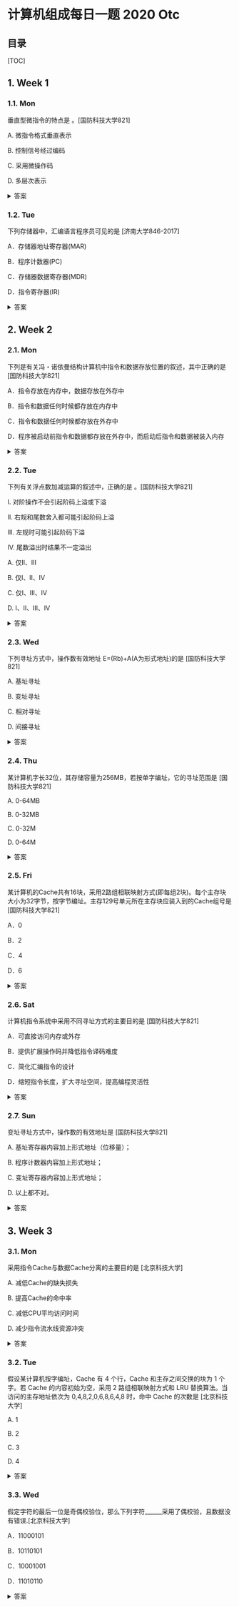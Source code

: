 计算机组成每日一题 2020 Otc
===

目录
---

[TOC]

## 1. Week 1

### 1.1. Mon

垂直型微指令的特点是          。[国防科技大学821]

A.   微指令格式垂直表示

B.   控制信号经过编码

C.   采用微操作码

D.   多层次表示

<details>
<summary>答案</summary>
答案：C<br>
解析：垂直型微指令微指令中设置微操作码字段，采用微操作码编译法，由微操作码规定微指令的功能，称为垂直型微指令
</details>

### 1.2. Tue

下列存储器中，汇编语言程序员可见的是           [济南大学846-2017]

A．存储器地址寄存器(MAR)

B．程序计数器(PC)

C．存储器数据寄存器(MDR)

D．指令寄存器(IR)

<details>
<summary>答案</summary>
答案：B<br>
解析：汇编程序员可以通过指定待执行指令的地址来设置PC的值，而IR，MAR，MDR是CPU的内部工作寄存器，对程序员不可见。
</details>

## 2. Week 2

### 2.1. Mon

下列是有关冯・诺依曼结构计算机中指令和数据存放位置的叙述，其中正确的是        [国防科技大学821]

A．指令存放在内存中，数据存放在外存中

B．指令和数据任何时候都存放在内存中

C．指令和数据任何时候都存放在外存中

D．程序被启动前指令和数据都存放在外存中，而启动后指令和数据被装入内存

<details>
<summary>答案</summary>
答案：D<br>
解析：计算机关机状态时，计算机中指令和数据存放在外存中，但是CPU不能直接和外存交互信息，因此启动后的指令和数据被装入内存。<br>
外存设置在主机外部，它的存储容量大，价格较低，但存取速度较慢，一般用来存放暂时不参与运行的程序和数据，CPU不可以直接访问外存，外存中的程序和数据在需要时才传送到内存，因此它是内存的补充和后援。
</details>

### 2.2. Tue

下列有关浮点数加减运算的叙述中，正确的是         。[国防科技大学821]

Ⅰ. 对阶操作不会引起阶码上溢或下溢

Ⅱ. 右规和尾数舍入都可能引起阶码上溢

Ⅲ. 左规时可能引起阶码下溢

Ⅳ. 尾数溢出时结果不一定溢出

A.   仅Ⅱ、Ⅲ

B.   仅Ⅰ、Ⅱ、Ⅳ

C.   仅Ⅰ、Ⅲ、Ⅳ

D.   Ⅰ、Ⅱ、Ⅲ、Ⅳ

<details>
<summary>答案</summary>
答案：D<br>
解析：对阶是较小的阶码对齐至较大的阶码<br>
Ⅰ   正确。右规和尾数舍入过程，阶码加1   而可能上溢<br>
Ⅱ   正确。同理<br>
Ⅲ   正确。尾数溢出时可能仅产生误差，结果不一定溢出<br>
Ⅳ   正确。
</details>

### 2.3. Wed

下列寻址方式中，操作数有效地址 E=(Rb)+A(A为形式地址)的是          [国防科技大学821]

A. 基址寻址

B. 变址寻址

C. 相对寻址

D. 间接寻址

<details>
<summary>答案</summary>
答案：A<br>
解析：根据基址寻址方式的定义，操作数的有效地址是基址寄存器的内容+形式地址(位移量)。题干中给出的E=(Rb)+A(A为形式地址)符合上述定义。
</details>

### 2.4. Thu

某计算机字长32位，其存储容量为256MB，若按单字编址，它的寻址范围是       [国防科技大学821]

A. 0-64MB

B. 0-32MB

C. 0-32M

D. 0-64M

<details>
<summary>答案</summary>
答案：D<br>
解析：按字编址的寻址范围是：0~64M，也即0000000~3FFFFFFH。
计算步骤：256M字节=256*1024*1024*8位，按计算机按32位字长单字编址。<br>
则单字的位数为32位，范围为（256*1024*1024*8位）/32位=64M。<br>
此外若计算机按32位字长半字编址。则半字的位数为16位，范围为（256*1024*1024*8位）/16位=128M，计算机按32位字长双字编址。<br>
则双字的位数为64位，范围为（256*1024*1024*8位）/64位=32M。
</details>

### 2.5. Fri

某计算机的Cache共有16块，采用2路组相联映射方式(即每组2块)。每个主存块大小为32字节，按字节编址。主存129号单元所在主存块应装入到的Cache组号是          [国防科技大学821]

A．0

B．2

C．4

D．6

<details>
<summary>答案</summary>
答案：C<br>
解析：组相联映射方式下，主存块按模Q(Q为Cache组数)映射到Cache对应组中的任一块；Cache共有16块，采用2路组相联映射，故Cache共分16/2=8组；主存块大小为32字节，按字节编址，故主存129号单元所在主存块为第129/32=4块；4 Mod 8=4，故129号单元所在主存块应装入Cache第4组中任一块。
</details>

### 2.6. Sat

计算机指令系统中采用不同寻址方式的主要目的是             [国防科技大学821]

A．可直接访问内存或外存

B．提供扩展操作码并降低指令译码难度

C．简化汇编指令的设计

D．缩短指令长度，扩大寻址空间，提高编程灵活性

<details>
<summary>答案</summary>
答案：D<br>
解析：指令系统设计的一项重要内容是寻址方式，寻址方式对于丰富程序设计手段、方便编程、缩短指令长度、扩大寻址空间、提高编程灵活性、减少访问主存的次数、减少程序所占内存空间等方面均有着重要作用。
</details>

### 2.7. Sun

变址寻址方式中，操作数的有效地址是             [国防科技大学821]

A.   基址寄存器内容加上形式地址（位移量）；

B.   程序计数器内容加上形式地址；

C.   变址寄存器内容加上形式地址；

D.   以上都不对。

<details>
<summary>答案</summary>
答案：C<br>
解析：<br>
①基址寻址方式：基址寄存器中的内容加上指令中的形式地址；<br>
②变址寻址方式：变址寄存器中的内容加上指令中的形式地址；<br>
③基址加变址寻址方式：寄存器（一般为基址寄存器）的内容加上指令中的形式地址；<br>
④相对寻址方式：程序计数器的内容加上指令中的形式地址；<br>
⑤立即寻址方式：指令中给出的就是操作数，而不是地址；<br>
⑥直接寻址方式：指令中给出的就是操作数在主存中的有效地址；<br>
⑦间接寻址方式：指令中给出的是操作数在寄存器中的地址，寄存器中保存的内容才是操作数的地址；<br>
⑧寄存器寻址方式：指令中给出的是寄存器的编号，既不是操作数也不是操作数地址。
</details>

## 3. Week 3

### 3.1. Mon

采用指令Cache与数据Cache分离的主要目的是          [北京科技大学]

A.  减低Cache的缺失损失

B.  提高Cache的命中率

C.  减低CPU平均访问时间

D.  减少指令流水线资源冲突

<details>
<summary>答案</summary>
答案：D<br>
解析：Cache分为一级L1和二级L2。L1集成在CPU中，称为片内Cache。在L1中还分数据Cache和指令Cache。分别用来存放数据和执行这些数据的指令，两个Cache可以同时被CPU访问，减少了争用Cache所造成的冲突，提高了处理器效能。
</details>

### 3.2. Tue

假设某计算机按字编址，Cache 有 4 个行，Cache 和主存之间交换的块为 1 个字。若 Cache 的内容初始为空，采用 2 路组相联映射方式和 LRU 替换算法。当访问的主存地址依次为 0,4,8,2,0,6,8,6,4,8 时，命中 Cache 的次数是        [北京科技大学]

A. 1

B. 2

C. 3

D. 4

<details>
<summary>答案</summary>
答案：C<br>
解析：4行表示有4个组，每块有一个字，每组有两块。
</details>

### 3.3. Wed

假定字符的最后一位是奇偶校验位，那么下列字符______采用了偶校验，且数据没有错误.[北京科技大学]

A．11000101

B．10110101

C．10001001

D．11010110

<details>
<summary>答案</summary>
答案：A<br>
解析：本题考查的知识点是奇偶校验。<br>
为了保证数据传送过程的正确无误，计算机在运行时，各部件之间在进行数据交换时引入差错检查机制。通常在编码中加入一定的冗余位，使得当传送的编码中出现错误时就成为非法代码而被检测出来。<br>
奇偶检验码的原理是在k位数据码之外增加1位检验位，使k+1位码中取值为1的位数总保持为偶数(偶校验)或奇数(奇校验)。<br>
题目中，采用偶校验，则校验码1的个数应为偶数。选项中，只有A的校验码11000101中1的个数为4是偶数。
</details>
